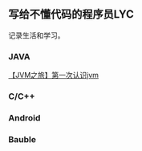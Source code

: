 ## 写给不懂代码的程序员LYC

记录生活和学习。

### JAVA

[【JVM之旅】第一次认识jvm](./Java/JVM/1.md)

### C/C++

### Android

### Bauble

